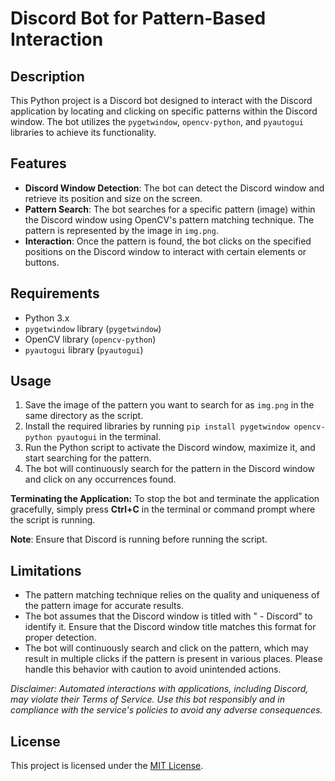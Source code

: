 # Discord Bot for Pattern-Based Interaction

## Description

This Python project is a Discord bot designed to interact with the Discord application by locating and clicking on specific patterns within the Discord window. The bot utilizes the `pygetwindow`, `opencv-python`, and `pyautogui` libraries to achieve its functionality.

## Features

- **Discord Window Detection**: The bot can detect the Discord window and retrieve its position and size on the screen.
- **Pattern Search**: The bot searches for a specific pattern (image) within the Discord window using OpenCV's pattern matching technique. The pattern is represented by the image in `img.png`.
- **Interaction**: Once the pattern is found, the bot clicks on the specified positions on the Discord window to interact with certain elements or buttons.

## Requirements

- Python 3.x
- `pygetwindow` library (`pygetwindow`)
- OpenCV library (`opencv-python`)
- `pyautogui` library (`pyautogui`)

## Usage

1. Save the image of the pattern you want to search for as `img.png` in the same directory as the script.
2. Install the required libraries by running `pip install pygetwindow opencv-python pyautogui` in the terminal.
3. Run the Python script to activate the Discord window, maximize it, and start searching for the pattern.
4. The bot will continuously search for the pattern in the Discord window and click on any occurrences found.

**Terminating the Application:**
To stop the bot and terminate the application gracefully, simply press **Ctrl+C** in the terminal or command prompt where the script is running.

**Note**: Ensure that Discord is running before running the script.

## Limitations

- The pattern matching technique relies on the quality and uniqueness of the pattern image for accurate results.
- The bot assumes that the Discord window is titled with " - Discord" to identify it. Ensure that the Discord window title matches this format for proper detection.
- The bot will continuously search and click on the pattern, which may result in multiple clicks if the pattern is present in various places. Please handle this behavior with caution to avoid unintended actions.

*Disclaimer: Automated interactions with applications, including Discord, may violate their Terms of Service. Use this bot responsibly and in compliance with the service's policies to avoid any adverse consequences.*

## License

This project is licensed under the [MIT License](LICENSE).
